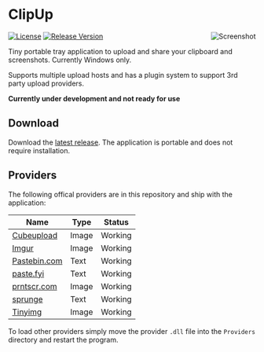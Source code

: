 # ClipUp
[![License](https://img.shields.io/github/license/JoeBiellik/clipup.svg)](LICENSE.md)
[![Release Version](https://img.shields.io/github/release/JoeBiellik/clipup.svg)](https://github.com/JoeBiellik/clipup/releases)
<img align="right" alt="Screenshot" src="https://cloud.githubusercontent.com/assets/43646/20990365/3ed513d6-bcd0-11e6-9749-0baf89f74852.png">

Tiny portable tray application to upload and share your clipboard and screenshots.
Currently Windows only.

Supports multiple upload hosts and has a plugin system to support 3rd party upload providers.

**Currently under development and not ready for use**

## Download
Download the [latest release](https://github.com/JoeBiellik/clipup/releases/latest). The application is portable and does not require installation.

## Providers
The following offical providers are in this repository and ship with the application:

Name | Type | Status
---- | ---- | ------
[Cubeupload](http://cubeupload.com/) | Image | Working
[Imgur](https://imgur.com/) | Image | Working
[Pastebin.com](http://pastebin.com/) | Text | Working
[paste.fyi](http://paste.fyi/) | Text | Working
[prntscr.com](http://prntscr.com/) | Image | Working
[sprunge](http://sprunge.us/) | Text | Working
[Tinyimg](http://tinyimg.io/) | Image | Working

To load other providers simply move the provider ``.dll`` file into the ``Providers`` directory and restart the program.
